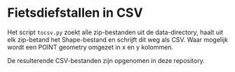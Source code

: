 # Fietsdiefstallen in CSV

Het script `tocsv.py` zoekt alle zip-bestanden uit de data-directory, haalt uit elk zip-betand het Shape-bestand en schrijft dit weg als CSV. Waar mogelijk wordt een POINT geometry omgezet in x en y kolommen.

De resulterende CSV-bestanden zijn opgenomen in deze repository.
